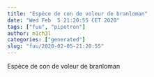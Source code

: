 ```yaml
---
title: "Espèce de con de voleur de branloman"
date: "Wed Feb  5 21:20:55 CET 2020"
tags: ["fuu", "pipotron"]
author: m1ch3l
categories: ["generated"]
slug: "fuu/2020-02-05-21:20:55"
---
```


Espèce de con de voleur de branloman
